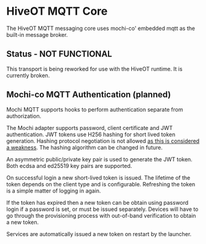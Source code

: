 # HiveOT MQTT Core

The HiveOT MQTT messaging core uses mochi-co' embedded mqtt as the built-in message broker.

## Status - NOT FUNCTIONAL

This transport is being reworked for use with the HiveOT runtime. It is currently broken.



## Mochi-co MQTT Authentication (planned)

Mochi MQTT supports hooks to perform authentication separate from authorization.

The Mochi adapter supports password, client certificate and JWT authentication. JWT tokens use H256 hashing for short lived token generation. Hashing protocol negotiation is not allowed [as this is considered a weakness](https://auth0.com/blog/critical-vulnerabilities-in-json-web-token-libraries/). The hashing algorithm can be changed in future.

An asymmetric public/private key pair is used to generate the JWT token. Both ecdsa and ed25519 key pairs are supported.

On successful login a new short-lived token is issued. The lifetime of the token depends on the client type and is configurable. Refreshing the token is a simple matter of logging in again.

If the token has expired then a new token can be obtain using password login if a password is set, or must be issued separately. Devices will have to go through the provisioning process with out-of-band verification to obtain a new token.

Services are automatically issued a new token on restart by the launcher.
